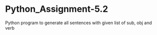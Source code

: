 # Python_Assignment-5.2
Python program to generate all sentences with given list of sub, obj and verb
